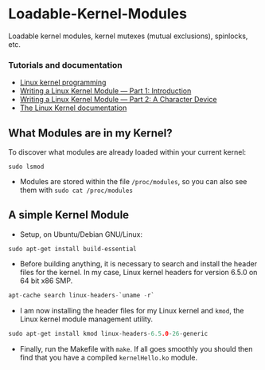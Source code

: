 # Loadable-Kernel-Modules
Loadable kernel modules, kernel mutexes (mutual exclusions), spinlocks, etc.

### Tutorials and documentation

- [Linux kernel programming](https://sysprog21.github.io/lkmpg/)
- [Writing a Linux Kernel Module — Part 1: Introduction](http://derekmolloy.ie/writing-a-linux-kernel-module-part-1-introduction/)
- [Writing a Linux Kernel Module — Part 2: A Character Device](http://derekmolloy.ie/writing-a-linux-kernel-module-part-2-a-character-device/)
- [The Linux Kernel documentation](https://www.kernel.org/doc/html/latest/)

## What Modules are in my Kernel?

To discover what modules are already loaded within your current kernel:
```
sudo lsmod
```
- Modules are stored within the file ```/proc/modules```, so you can also see them with
```sudo cat /proc/modules```

## A simple Kernel Module

- Setup, on Ubuntu/Debian GNU/Linux:
```
sudo apt-get install build-essential
```
- Before building anything, it is necessary to search and install the header files for the kernel. In my case, Linux kernel headers for version 6.5.0 on 64 bit x86 SMP.
```c
apt-cache search linux-headers-`uname -r`
```
- I am now installing the header files for my Linux kernel and ```kmod```, the Linux kernel module management utility.
```c
sudo apt-get install kmod linux-headers-6.5.0-26-generic
```
- Finally, run the Makefile with ```make```. If all goes smoothly you should then find that you have a compiled ```kernelHello.ko``` module.
